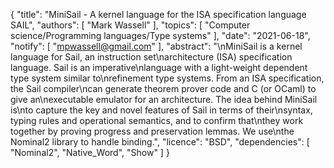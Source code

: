 {
    "title": "MiniSail - A kernel language for the ISA specification language SAIL",
    "authors": [
        "Mark Wassell"
    ],
    "topics": [
        "Computer science/Programming languages/Type systems"
    ],
    "date": "2021-06-18",
    "notify": [
        "mpwassell@gmail.com"
    ],
    "abstract": "\nMiniSail is a kernel language for Sail, an instruction set\narchitecture (ISA) specification language. Sail is an imperative\nlanguage with a light-weight dependent type system similar to\nrefinement type systems. From an ISA specification, the Sail compiler\ncan generate theorem prover code and C (or OCaml) to give an\nexecutable emulator for an architecture. The idea behind MiniSail is\nto capture the key and novel features of Sail in terms of their\nsyntax, typing rules and operational semantics, and to confirm that\nthey work together by proving progress and preservation lemmas. We use\nthe Nominal2 library to handle binding.",
    "licence": "BSD",
    "dependencies": [
        "Nominal2",
        "Native_Word",
        "Show"
    ]
}